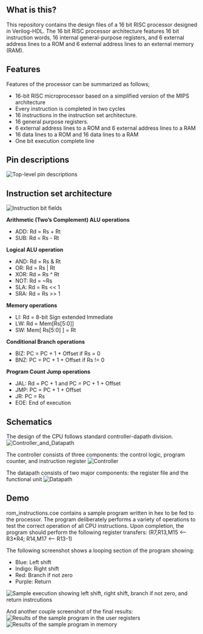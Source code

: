 ## What is this?
This repository contains the design files of a 16 bit RISC processor designed in Verilog-HDL. The 16 bit RISC processor architecture features 16 bit instruction words, 16 internal general-purpose registers, and 6 external address lines to a ROM and 6 external address lines to an external memory (RAM).

## Features
Features of the processor can be summarized as follows;
* 16-bit RISC microprocessor based on a simplified version of the MIPS architecture
* Every instruction is completed in two cycles
* 16 instructions in the instruction set architecture.
* 16 general purpose registers.
* 6 external address lines to a ROM and 6 external address lines to a RAM
* 16 data lines to a ROM and 16 data lines to a RAM
* One bit execution complete line

## Pin descriptions
![Top-level pin descriptions](pins.PNG)

## Instruction set architecture
![Instruction bit fields](isa.PNG)

**Arithmetic (Two’s Complement) ALU operations**
* ADD: Rd = Rs + Rt
* SUB: Rd = Rs - Rt

**Logical ALU operation**
* AND: Rd = Rs & Rt
* OR: Rd = Rs | Rt
* XOR: Rd = Rs ^ Rt
* NOT: Rd = ~Rs
* SLA: Rd = Rs << 1
* SRA: Rd = Rs >> 1

**Memory operations**
* LI: Rd = 8-bit Sign extended Immediate
* LW: Rd = Mem[Rs[5:0]]
* SW: Mem[ Rs[5:0] ] = Rt

**Conditional Branch operations**
* BIZ: PC = PC + 1 + Offset if Rs = 0
* BNZ: PC = PC + 1 + Offset if Rs != 0

**Program Count Jump operations**
* JAL: Rd = PC + 1 and PC = PC + 1 + Offset
* JMP: PC = PC + 1 + Offset
* JR: PC = Rs
* EOE: End of execution

## Schematics
The design of the CPU follows standard controller-dapath division.
![Controller_and_Datapath](coda.png)

The controller consists of three components: the control logic, program counter, and instruction register
![Controller](cont.png)

The datapath consists of two major components: the register file and the functional unit
![Datapath](dpath.png)

## Demo
rom_instructions.coe contains a sample program written in hex to be fed to the processor. The program deliberately performs a variety of operations to test the correct operation of all CPU instructions. Upon completion, the program should perform  the following register transfers: (R7,R13,M15 <-- R3*R4; R14,M17 <-- R13-1)

The following screenshot shows a looping section of the program showing: 
* Blue: Left shift 
* Indigo: Right shift 
* Red: Branch if not zero 
* Purple: Return

![Sample execution showing left shift, right shift, branch if not zero, and return instrcutions](progr.png)


And another couple screenshot of the final results:
![Results of the sample program in the user registers](results.png)
![Results of the sample program in memory](resultsmem.png)
